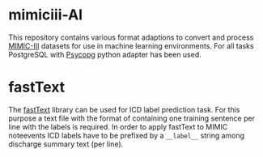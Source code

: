 # mimiciii-AI
This repository contains various format adaptions to convert and process [MIMIC-III](https://github.com/MIT-LCP/mimic-code)  datasets for use in machine learning environments. For all tasks PostgreSQL with [Psycopg](https://github.com/psycopg/psycopg2) python adapter has been used.

# fastText
The [fastText](https://github.com/facebookresearch/fastText) library can be used for ICD label prediction task. For this purpose a text file with the format of containing one training sentence per line with the labels is required. In order to apply fastText to MIMIC noteevents ICD labels have to be prefixed by a `__label__` string among discharge summary text (per line).
